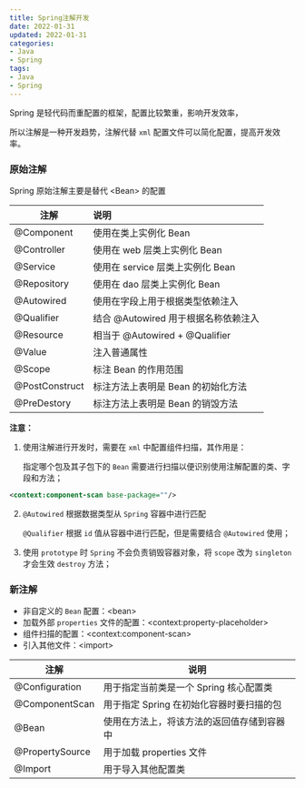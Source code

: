 ```yaml
---
title: Spring注解开发
date: 2022-01-31
updated: 2022-01-31
categories:
- Java
- Spring
tags:
- Java
- Spring
---
```


<escpae><!--more--></escape>

Spring 是轻代码而重配置的框架，配置比较繁重，影响开发效率，

所以注解是一种开发趋势，注解代替 `xml` 配置文件可以简化配置，提高开发效率。

### 原始注解

Spring 原始注解主要是替代 \<Bean> 的配置

| 注解           | 说明                                 |
| -------------- | :----------------------------------- |
| @Component     | 使用在类上实例化 Bean                |
| @Controller    | 使用在 web 层类上实例化 Bean         |
| @Service       | 使用在 service 层类上实例化 Bean     |
| @Repository    | 使用在 dao 层类上实例化 Bean         |
| @Autowired     | 使用在字段上用于根据类型依赖注入     |
| @Qualifier     | 结合 @Autowired 用于根据名称依赖注入 |
| @Resource      | 相当于 @Autowired + @Qualifier       |
| @Value         | 注入普通属性                         |
| @Scope         | 标注 Bean 的作用范围                 |
| @PostConstruct | 标注方法上表明是 Bean 的初始化方法   |
| @PreDestory    | 标注方法上表明是 Bean 的销毁方法     |

**注意：**

1. 使用注解进行开发时，需要在 `xml` 中配置组件扫描，其作用是：

   指定哪个包及其子包下的 `Bean` 需要进行扫描以便识别使用注解配置的类、字段和方法；

```xml
<context:component-scan base-package=""/>
```

2. `@Autowired` 根据数据类型从 `Spring` 容器中进行匹配

   `@Qualifier` 根据 `id` 值从容器中进行匹配，但是需要结合 `@Autowired` 使用；

3. 使用 `prototype` 时 `Spring` 不会负责销毁容器对象，将 `scope` 改为 `singleton` 才会生效 `destroy` 方法；

### 新注解

* 非自定义的 `Bean` 配置：\<bean>
* 加载外部 `properties` 文件的配置：\<context:property-placeholder>
* 组件扫描的配置：\<context:component-scan>
* 引入其他文件：\<import>

| 注解            | 说明                                       |
| --------------- | ------------------------------------------ |
| @Configuration  | 用于指定当前类是一个 Spring 核心配置类     |
| @ComponentScan  | 用于指定 Spring 在初始化容器时要扫描的包   |
| @Bean           | 使用在方法上，将该方法的返回值存储到容器中 |
| @PropertySource | 用于加载 properties 文件                   |
| @Import         | 用于导入其他配置类                         |



